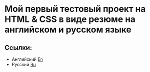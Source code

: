 # Мой первый тестовый проект на HTML & CSS в виде резюме на английском и русском языке

## Ссылки:
- Английский [En](https://ihoraryku.github.io/My-CV/index.html)
- Русский [Ru](https://ihoraryku.github.io/My-CV/ru.html)
